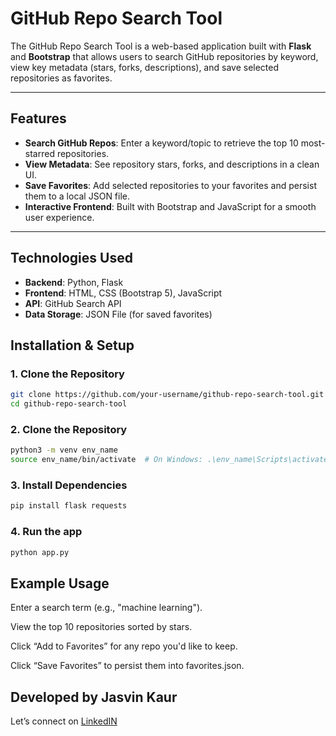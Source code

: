 # GitHub Repo Search Tool

The GitHub Repo Search Tool is a web-based application built with **Flask** and **Bootstrap** that allows users to search GitHub repositories by keyword, view key metadata (stars, forks, descriptions), and save selected repositories as favorites.

---

## Features

- **Search GitHub Repos**: Enter a keyword/topic to retrieve the top 10 most-starred repositories.
- **View Metadata**: See repository stars, forks, and descriptions in a clean UI.
- **Save Favorites**: Add selected repositories to your favorites and persist them to a local JSON file.
- **Interactive Frontend**: Built with Bootstrap and JavaScript for a smooth user experience.

---

## Technologies Used

- **Backend**: Python, Flask
- **Frontend**: HTML, CSS (Bootstrap 5), JavaScript
- **API**: GitHub Search API
- **Data Storage**: JSON File (for saved favorites)

## Installation & Setup

### 1. Clone the Repository
```bash
git clone https://github.com/your-username/github-repo-search-tool.git
cd github-repo-search-tool
```

### 2. Clone the Repository
```bash
python3 -m venv env_name
source env_name/bin/activate  # On Windows: .\env_name\Scripts\activate
```

### 3. Install Dependencies
```bash
pip install flask requests
```

### 4. Run the app
```bash
python app.py
```
## Example Usage
Enter a search term (e.g., "machine learning").

View the top 10 repositories sorted by stars.

Click “Add to Favorites” for any repo you'd like to keep.

Click “Save Favorites” to persist them into favorites.json.

## Developed by Jasvin Kaur
Let’s connect on [LinkedIN](https://www.linkedin.com/in/jasvin-kaur/)
